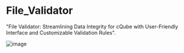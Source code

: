 # File_Validator
"File Validator: Streamlining Data Integrity for cQube with User-Friendly Interface and Customizable
Validation Rules".

![image](https://github.com/AdityaSen-1606/File_Validator/assets/76251309/2cc6ed24-cf5b-422f-93e7-4408b41009cb)

